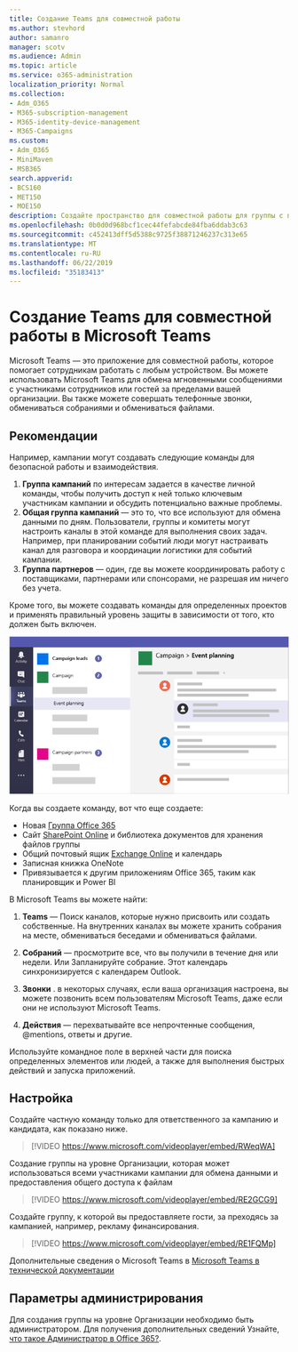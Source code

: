 ```yaml
---
title: Создание Teams для совместной работы
ms.author: stevhord
author: samanro
manager: scotv
ms.audience: Admin
ms.topic: article
ms.service: o365-administration
localization_priority: Normal
ms.collection:
- Adm_O365
- M365-subscription-management
- M365-identity-device-management
- M365-Campaigns
ms.custom:
- Adm_O365
- MiniMaven
- MSB365
search.appverid:
- BCS160
- MET150
- MOE150
description: Создайте пространство для совместной работы для группы с помощью Microsoft Teams.
ms.openlocfilehash: 0b0d0d968bcf1cec44fefabcde84fba6ddab3c63
ms.sourcegitcommit: c452413dff5d5388c9725f38871246237c313e65
ms.translationtype: MT
ms.contentlocale: ru-RU
ms.lasthandoff: 06/22/2019
ms.locfileid: "35183413"
---
```

# <a name="create-teams-for-collaboration-in-microsoft-teams"></a>Создание Teams для совместной работы в Microsoft Teams

Microsoft Teams — это приложение для совместной работы, которое помогает сотрудникам работать с любым устройством. Вы можете использовать Microsoft Teams для обмена мгновенными сообщениями с участниками сотрудников или гостей за пределами вашей организации. Вы также можете совершать телефонные звонки, обмениваться собраниями и обмениваться файлами.

## <a name="best-practices"></a>Рекомендации

Например, кампании могут создавать следующие команды для безопасной работы и взаимодействия.

1. **Группа кампаний** по интересам задается в качестве личной команды, чтобы получить доступ к ней только ключевым участникам кампании и обсудить потенциально важные проблемы.
2. **Общая группа кампаний** — это то, что все используют для обмена данными по дням. Пользователи, группы и комитеты могут настроить каналы в этой команде для выполнения своих задач. Например, при планировании событий люди могут настраивать канал для разговора и координации логистики для событий кампании.
3. **Группа партнеров** — один, где вы можете координировать работу с поставщиками, партнерами или спонсорами, не разрешая им ничего без учета.

Кроме того, вы можете создавать команды для определенных проектов и применять правильный уровень защиты в зависимости от того, кто должен быть включен. 

![Схема окна Microsoft Teams с тремя отдельными командами для обеспечения безопасной связи и совместной работы](media/m365-democracy-teams-collab.png)

Когда вы создаете команду, вот что еще создаете:

- Новая [Группа Office 365](https://docs.microsoft.com/en-us/MicrosoftTeams/office-365-groups)
- Сайт [SharePoint Online](https://docs.microsoft.com/en-us/MicrosoftTeams/sharepoint-onedrive-interact) и библиотека документов для хранения файлов группы
- Общий почтовый ящик [Exchange Online](https://docs.microsoft.com/en-us/MicrosoftTeams/exchange-teams-interact) и календарь
- Записная книжка OneNote
- Привязывается к другим приложениям Office 365, таким как планировщик и Power BI

В Microsoft Teams вы можете найти:
1. **Teams** — Поиск каналов, которые нужно присвоить или создать собственные. На внутренних каналах вы можете хранить собрания на месте, обмениваться беседами и обмениваться файлами.

2. **Собраний** — просмотрите все, что вы получили в течение дня или недели. Или Запланируйте собрание. Этот календарь синхронизируется с календарем Outlook.
 
3. **Звонки** . в некоторых случаях, если ваша организация настроена, вы можете позвонить всем пользователям Microsoft Teams, даже если они не используют Microsoft Teams.

4. **Действия** — перехватывайте все непрочтенные сообщения, @mentions, ответы и другие. 

Используйте командное поле в верхней части для поиска определенных элементов или людей, а также для выполнения быстрых действий и запуска приложений.


## <a name="set-it-up"></a>Настройка


Создайте частную команду только для ответственного за кампанию и кандидата, как показано ниже. 

> [!VIDEO https://www.microsoft.com/videoplayer/embed/RWeqWA]

Создание группы на уровне Организации, которая может использоваться всеми участниками кампании для обмена данными и предоставления общего доступа к файлам

> [!VIDEO https://www.microsoft.com/videoplayer/embed/RE2GCG9]

Создайте группу, к которой вы предоставляете гости, за преходясь за кампанией, например, рекламу финансирования.

> [!VIDEO https://www.microsoft.com/videoplayer/embed/RE1FQMp]

Дополнительные сведения о Microsoft Teams в [Microsoft Teams в технической документации](https://docs.microsoft.com/en-us/microsoftteams/microsoft-teams)

## <a name="admin-settings"></a>Параметры администрирования

Для создания группы на уровне Организации необходимо быть администратором. Для получения дополнительных сведений Узнайте, [что такое Администратор в Office 365?](https://support.office.com/en-us/article/what-is-an-admin-e123627e-4892-4461-b9aa-1b6d57a5cfa4?ui=en-US&rs=en-US&ad=US).
  